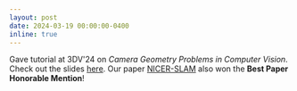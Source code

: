 ```yaml
---
layout: post
date: 2024-03-19 00:00:00-0400
inline: true
---
```


Gave tutorial at 3DV'24 on *Camera Geometry Problems in Computer Vision*. Check out the slides [here](https://sites.google.com/view/camgeo2024/home). Our paper [NICER-SLAM](https://nicer-slam.github.io) also won the **Best Paper Honorable Mention**!